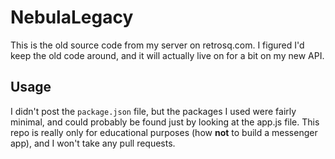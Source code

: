 # NebulaLegacy
This is the old source code from my server on retrosq.com. I figured I'd keep the old code around, and it will actually live on for a bit on my new API.

## Usage
I didn't post the `package.json` file, but the packages I used were fairly minimal, 
and could probably be found just by looking at the app.js file. This repo is really only for educational purposes (how **not** to build
a messenger app), and I won't take any pull requests. 
